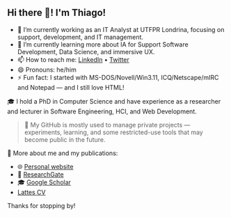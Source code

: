 ## Hi there 👋! I'm Thiago!

- 🔭 I’m currently working as an IT Analyst at UTFPR Londrina, focusing on support, development, and IT management.
- 🌱 I’m currently learning more about IA for Support Software Development, Data Science, and immersive UX.
- 📫 How to reach me: [LinkedIn](https://www.linkedin.com/in/thiagotpc) • [Twitter](https://twitter.com/thiagotpc)
- 😄 Pronouns: he/him
- ⚡ Fun fact: I started with MS-DOS/Novell/Win3.11, ICQ/Netscape/mIRC and Notepad — and I still love HTML!

🎓 I hold a PhD in Computer Science and have experience as a researcher and lecturer in Software Engineering, HCI, and Web Development.

> 🚧 My GitHub is mostly used to manage private projects — experiments, learning, and some restricted-use tools that may become public in the future.

🔗 More about me and my publications:
- 🌐 [Personal website](https://thiagotpc.github.io/)
- 📖 [ResearchGate](https://www.researchgate.net/profile/Thiago-Campos-3)
- 🎓 [Google Scholar](https://scholar.google.com/citations?user=Iw61mssAAAAJ)
- [Lattes CV](http://lattes.cnpq.br/9534606475869644)

Thanks for stopping by!
